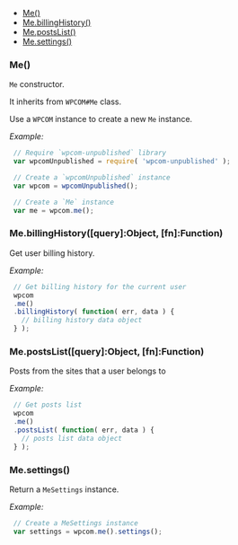   - [Me()](#me)
  - [Me.billingHistory()](#mebillinghistoryqueryobjectfnfunction)
  - [Me.postsList()](#mepostslistqueryobjectfnfunction)
  - [Me.settings()](#mesettings)

### Me()

  `Me` constructor.
  
  It inherits from `WPCOM#Me` class.
  
  Use a `WPCOM` instance to create a new `Me` instance.
  
  *Example:*
```js
 // Require `wpcom-unpublished` library
 var wpcomUnpublished = require( 'wpcom-unpublished' );
```

  
```js
 // Create a `wpcomUnpublished` instance
 var wpcom = wpcomUnpublished();
```

  
```js
 // Create a `Me` instance
 var me = wpcom.me();
```

### Me.billingHistory([query]:Object, [fn]:Function)

  Get user billing history.
  
  *Example:*
```js
 // Get billing history for the current user
 wpcom
 .me()
 .billingHistory( function( err, data ) {
   // billing history data object
 } );
```

### Me.postsList([query]:Object, [fn]:Function)

  Posts from the sites that a user belongs to
  
  *Example:*
```js
 // Get posts list
 wpcom
 .me()
 .postsList( function( err, data ) {
   // posts list data object
 } );
```

### Me.settings()

  Return a `MeSettings` instance.
  
  *Example:*
```js
 // Create a MeSettings instance
 var settings = wpcom.me().settings();
```

